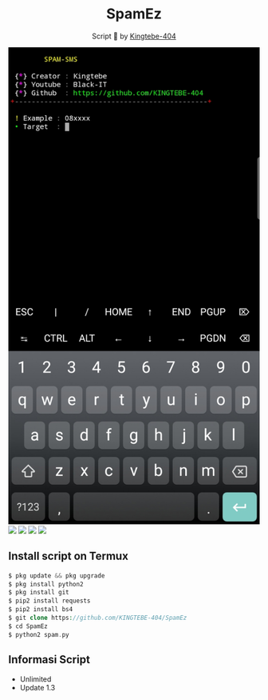 
<h1 align="center">
  SpamEz
</h1>
</div>
<p align="center">
    Script 🙋 by <a href="https://github.com/KINGTEBE-404">Kingtebe-404</a>
</p>


![screen](https://github.com/KINGTEBE-404/SpamEz/blob/Kingtebe/IMG_20210106_143429.jpg)
   ![](https://img.shields.io/badge/Language-2-blue) ![](https://img.shields.io/badge/Python-2.7-green) ![](https://img.shields.io/badge/Size-2.89KB-orange) ![](https://img.shields.io/badge/Relase-20-08-20-brightgreen)

## Install script on Termux
```php
$ pkg update && pkg upgrade
$ pkg install python2
$ pkg install git
$ pip2 install requests
$ pip2 install bs4
$ git clone https://github.com/KINGTEBE-404/SpamEz
$ cd SpamEz
$ python2 spam.py
```

## Informasi Script
+ Unlimited
+ Update 1.3
